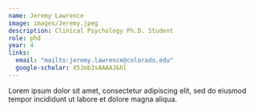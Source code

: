 ```yaml
---
name: Jeremy Lawrence
image: images/Jeremy.jpeg
description: Clinical Psychology Ph.D. Student
role: phd
year: 4
links:
  email: "mailto:jeremy.lawrence@colorado.edu"
  google-scholar: X5Jmb3sAAAAJ&hl
---
```


Lorem ipsum dolor sit amet, consectetur adipiscing elit, sed do eiusmod tempor incididunt ut labore et dolore magna aliqua.
